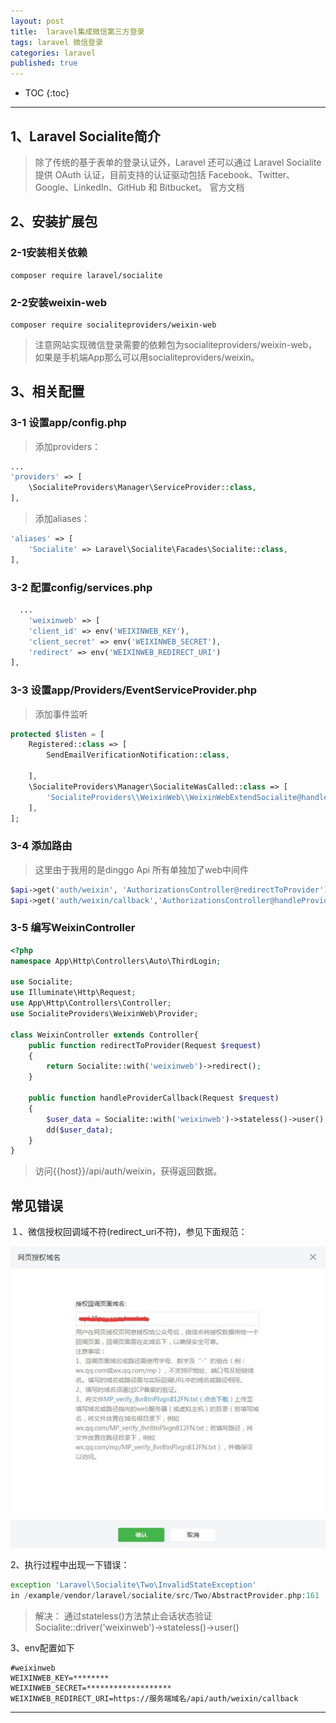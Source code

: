```yaml
---
layout: post
title:  laravel集成微信第三方登录
tags: laravel 微信登录
categories: laravel
published: true
---
```


* TOC 
{:toc}

---

## 1、Laravel Socialite简介
>除了传统的基于表单的登录认证外，Laravel 还可以通过 Laravel Socialite 提供 OAuth 认证，目前支持的认证驱动包括 Facebook、Twitter、Google、LinkedIn、GitHub 和 Bitbucket。
官方文档

## 2、安装扩展包

### 2-1安装相关依赖
```
composer require laravel/socialite
```

### 2-2安装weixin-web
```
composer require socialiteproviders/weixin-web
```

>注意网站实现微信登录需要的依赖包为socialiteproviders/weixin-web，如果是手机端App那么可以用socialiteproviders/weixin。

## 3、相关配置

### 3-1 设置app/config.php
>添加providers：

```php
...
'providers' => [
    \SocialiteProviders\Manager\ServiceProvider::class,
],
```
>添加aliases：

```php
'aliases' => [ 
    'Socialite' => Laravel\Socialite\Facades\Socialite::class, 
],
```
### 3-2 配置config/services.php
```php
  ...
    'weixinweb' => [
    'client_id' => env('WEIXINWEB_KEY'),
    'client_secret' => env('WEIXINWEB_SECRET'),
    'redirect' => env('WEIXINWEB_REDIRECT_URI')
],
```
### 3-3 设置app/Providers/EventServiceProvider.php
>添加事件监听

```php
protected $listen = [
    Registered::class => [
        SendEmailVerificationNotification::class,

    ],
    \SocialiteProviders\Manager\SocialiteWasCalled::class => [
        'SocialiteProviders\\WeixinWeb\\WeixinWebExtendSocialite@handle',
    ],
];
```

### 3-4 添加路由
> 这里由于我用的是dinggo Api 所有单独加了web中间件 

```php
$api->get('auth/weixin', 'AuthorizationsController@redirectToProvider')->middleware('web');
$api->get('auth/weixin/callback','AuthorizationsController@handleProviderCallback')->middleware('web');
```
### 3-5 编写WeixinController

```php
<?php
namespace App\Http\Controllers\Auto\ThirdLogin;

use Socialite;
use Illuminate\Http\Request;
use App\Http\Controllers\Controller;
use SocialiteProviders\WeixinWeb\Provider;

class WeixinController extends Controller{
    public function redirectToProvider(Request $request)
    {   
        return Socialite::with('weixinweb')->redirect();
    }

    public function handleProviderCallback(Request $request)
    {
        $user_data = Socialite::with('weixinweb')->stateless()->user();
        dd($user_data);
    }
}
```

>访问{{host}}/api/auth/weixin，获得返回数据。


 
 
## 常见错误

１、微信授权回调域不符(redirect_uri不符)，参见下面规范：

![wechat](/static/img/laravel-wechat.png)​

2、执行过程中出现一下错误：

```php
exception 'Laravel\Socialite\Two\InvalidStateException' 
in /example/vendor/laravel/socialite/src/Two/AbstractProvider.php:161
```

> 解决：
通过stateless()方法禁止会话状态验证
Socialite::driver('weixinweb')->stateless()->user()

3、env配置如下

```shell
#weixinweb
WEIXINWEB_KEY=********
WEIXINWEB_SECRET=*******************
WEIXINWEB_REDIRECT_URI=https://服务端域名/api/auth/weixin/callback
```

---
